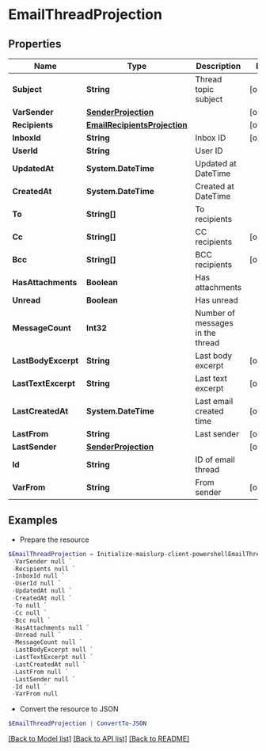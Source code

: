 # EmailThreadProjection
## Properties

Name | Type | Description | Notes
------------ | ------------- | ------------- | -------------
**Subject** | **String** | Thread topic subject | [optional] 
**VarSender** | [**SenderProjection**](SenderProjection) |  | [optional] 
**Recipients** | [**EmailRecipientsProjection**](EmailRecipientsProjection) |  | [optional] 
**InboxId** | **String** | Inbox ID | [optional] 
**UserId** | **String** | User ID | 
**UpdatedAt** | **System.DateTime** | Updated at DateTime | 
**CreatedAt** | **System.DateTime** | Created at DateTime | 
**To** | **String[]** | To recipients | 
**Cc** | **String[]** | CC recipients | [optional] 
**Bcc** | **String[]** | BCC recipients | [optional] 
**HasAttachments** | **Boolean** | Has attachments | 
**Unread** | **Boolean** | Has unread | 
**MessageCount** | **Int32** | Number of messages in the thread | 
**LastBodyExcerpt** | **String** | Last body excerpt | [optional] 
**LastTextExcerpt** | **String** | Last text excerpt | [optional] 
**LastCreatedAt** | **System.DateTime** | Last email created time | [optional] 
**LastFrom** | **String** | Last sender | [optional] 
**LastSender** | [**SenderProjection**](SenderProjection) |  | [optional] 
**Id** | **String** | ID of email thread | 
**VarFrom** | **String** | From sender | [optional] 

## Examples

- Prepare the resource
```powershell
$EmailThreadProjection = Initialize-maislurp-client-powershellEmailThreadProjection  -Subject null `
 -VarSender null `
 -Recipients null `
 -InboxId null `
 -UserId null `
 -UpdatedAt null `
 -CreatedAt null `
 -To null `
 -Cc null `
 -Bcc null `
 -HasAttachments null `
 -Unread null `
 -MessageCount null `
 -LastBodyExcerpt null `
 -LastTextExcerpt null `
 -LastCreatedAt null `
 -LastFrom null `
 -LastSender null `
 -Id null `
 -VarFrom null
```

- Convert the resource to JSON
```powershell
$EmailThreadProjection | ConvertTo-JSON
```

[[Back to Model list]](../README#documentation-for-models) [[Back to API list]](../README#documentation-for-api-endpoints) [[Back to README]](../README)

